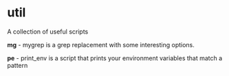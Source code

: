# util

A collection of useful scripts

**mg** - mygrep is a grep replacement with some interesting options.

**pe** - print_env is a script that prints your environment variables that match a pattern

